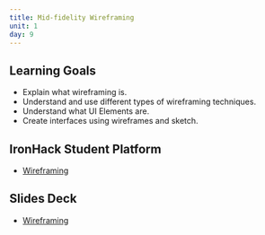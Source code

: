 ```yaml
---
title: Mid-fidelity Wireframing
unit: 1
day: 9
---
```

## Learning Goals
- Explain what wireframing is.
- Understand and use different types of wireframing techniques.
- Understand what UI Elements are.
- Create interfaces using wireframes and sketch.

## IronHack Student Platform
- [Wireframing](http://learn.ironhack.com/#/learning_unit/7049)

## Slides Deck
- [Wireframing](https://docs.google.com/presentation/d/1oyadZqhlcNm1KUmTOmbFJoeX9s6A0Zvt1-wX8Ut4PyQ/edit)
